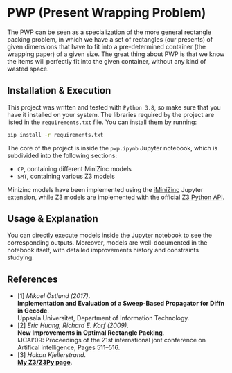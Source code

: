 # PWP (Present Wrapping Problem)

The PWP can be seen as a specialization of the more general rectangle packing problem, in which we have a set of rectangles (our presents) of given dimensions that have to fit into a pre-determined container (the wrapping paper) of a given size. The great thing about PWP is that we know the items will perfectly fit into the given container, without any kind of wasted space.

## Installation & Execution

This project was written and tested with `Python 3.8`, so make sure that you have it installed on your system.
The libraries required by the project are listed in the `requirements.txt` file. You can install them by running:

```bash
pip install -r requirements.txt
```

The core of the project is inside the `pwp.ipynb` Jupyter notebook, which is subdivided into the following sections:

* `CP`, containing different MiniZinc models
* `SMT`, containing various Z3 models

Minizinc models have been implemented using the [iMiniZinc](https://github.com/MiniZinc/iminizinc) Jupyter extension, while Z3 models are implemented with the official [Z3 Python API](https://z3prover.github.io/api/html/namespacez3py.html).

## Usage & Explanation

You can directly execute models inside the Jupyter notebook to see the corresponding outputs. Moreover, models are well-documented in the notebook itself, with detailed improvements history and constraints studying.

## References
- <a id="1">[1]</a>
  _Mikael Östlund (2017)_.\
  **Implementation and Evaluation of a Sweep-Based Propagator for Diffn in Gecode**.\
  Uppsala Universitet, Department of Information Technology.
- <a id="2">[2]</a>
  _Eric Huang, Richard E. Korf (2009)_.\
  **New Improvements in Optimal Rectangle Packing**.\
  IJCAI'09: Proceedings of the 21st international jont conference on Artifical intelligence, Pages 511–516.
- <a id="3">[3]</a>
  _Hakan Kjellerstrand_.\
  [**My Z3/Z3Py page**](http://www.hakank.org/z3/).
